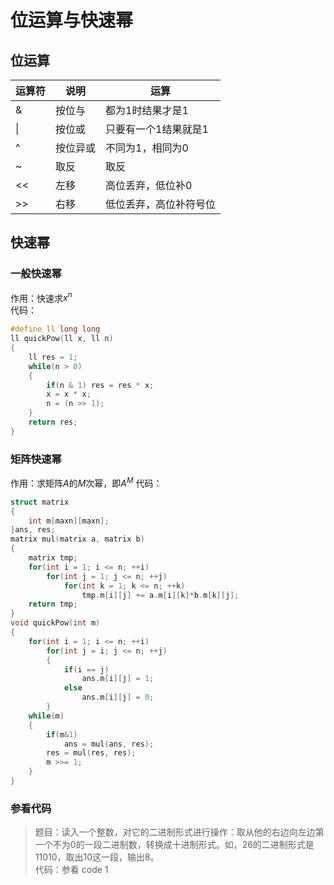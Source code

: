 # 位运算与快速幂

## 位运算

| 运算符 | 说明     | 运算                   |
| ------ | -------- | ---------------------- |
| &      | 按位与   | 都为1时结果才是1       |
| \|     | 按位或   | 只要有一个1结果就是1   |
| ^      | 按位异或 | 不同为1，相同为0       |
| ~      | 取反     | 取反                   |
| <<     | 左移     | 高位丢弃，低位补0      |
| \>>    | 右移     | 低位丢弃，高位补符号位 |

## 快速幂

### 一般快速幂

作用：快速求$x^n$  
代码：

```C++
#define ll long long
ll quickPow(ll x, ll n)
{
    ll res = 1;
    while(n > 0)
    {
        if(n & 1) res = res * x;
        x = x * x;
        n = (n >> 1);
    }
    return res;
}
```

### 矩阵快速幂

作用：求矩阵$A$的$M$次幂，即$A^M$
代码：

```C++
struct matrix
{
    int m[maxn][maxn];
}ans, res;
matrix mul(matrix a, matrix b)
{
    matrix tmp;
    for(int i = 1; i <= n; ++i)
        for(int j = 1; j <= n; ++j)
            for(int k = 1; k <= n; ++k)
                tmp.m[i][j] += a.m[i][k]*b.m[k][j];
    return tmp;
}
void quickPow(int m)
{
    for(int i = 1; i <= n; ++i)
        for(int j = i; j <= n; ++j)
        {
            if(i == j)
                ans.m[i][j] = 1;
            else
                ans.m[i][j] = 0;
        }
    while(m)
    {
        if(m&1)
            ans = mul(ans, res);
        res = mul(res, res);
        m >>= 1;
    }
}
```

### 参看代码

> 题目：读入一个整数，对它的二进制形式进行操作：取从他的右边向左边第一个不为0的一段二进制数，转换成十进制形式。如，26的二进制形式是11010，取出10这一段，输出8。  
> 代码：参看 code 1
